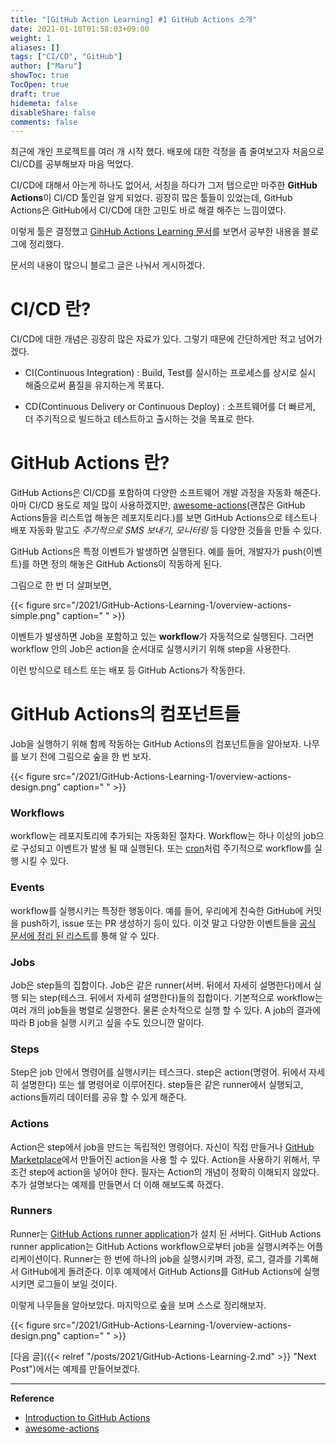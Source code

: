 ```yaml
---
title: "[GitHub Action Learning] #1 GitHub Actions 소개"
date: 2021-01-10T01:58:03+09:00
weight: 1
aliases: []
tags: ["CI/CD", "GitHub"]
author: ["Maru"]
showToc: true
TocOpen: true
draft: true
hidemeta: false
disableShare: false
comments: false
---
```


최근에 개인 프로젝트를 여러 개 시작 했다. 배포에 대한 걱정을 좀 줄여보고자 처음으로 CI/CD를 공부해보자 마음 먹었다.

CI/CD에 대해서 아는게 하나도 없어서, 서칭을 하다가 그저 탭으로만 마주한 **GitHub Actions**이 CI/CD 툴인걸 알게 되었다. 굉장히 많은 툴들이 있었는데, GitHub Actions은 GitHub에서 CI/CD에 대한 고민도 바로 해결 해주는 느낌이였다.

이렇게 툴은 결정했고 [GihHub Actions Learning 문서](https://docs.github.com/en/free-pro-team@latest/actions/learn-github-actions)를 보면서 공부한 내용을 블로그에 정리했다.

문서의 내용이 많으니 블로그 글은 나눠서 게시하겠다.

# CI/CD 란?

CI/CD에 대한 개념은 굉장히 많은 자료가 있다. 그렇기 때문에 간단하게만 적고 넘어가겠다.

- CI(Continuous Integration) : Build, Test를 실시하는 프로세스를 상시로 실시 해줌으로써 품질을 유지하는게 목표다.

- CD(Continuous Delivery or Continuous Deploy) : 소프트웨어를 더 빠르게, 더 주기적으로 빌드하고 테스트하고 출시하는 것을 목표로 한다.

# GitHub Actions 란?

GitHub Actions은 CI/CD를 포함하여 다양한 소프트웨어 개발 과정을 자동화 해준다. 아마 CI/CD 용도로 제일 많이 사용하겠지만, [awesome-actions](https://github.com/sdras/awesome-actions)(괜찮은 GitHub Actions들을 리스트업 해놓은 레포지토리다.)를 보면 GitHub Actions으로 테스트나 배포 자동화 말고도 _주기적으로 SMS 보내기_, _모니터링_ 등 다양한 것들을 만들 수 있다.

GitHub Actions은 특정 이벤트가 발생하면 실행된다. 예를 들어, 개발자가 push(이벤트)를 하면 정의 해놓은 GitHub Actions이 작동하게 된다.

그림으로 한 번 더 살펴보면,

{{< figure src="/2021/GitHub-Actions-Learning-1/overview-actions-simple.png" caption=" " >}}

이벤트가 발생하면 Job을 포함하고 있는 **workflow**가 자동적으로 실행된다. 그러면 workflow 안의 Job은 action을 순서대로 실행시키기 위해 step을 사용한다.

이런 방식으로 테스트 또는 배포 등 GitHub Actions가 작동한다.

# GitHub Actions의 컴포넌트들

Job을 실행하기 위해 함께 작동하는 GitHub Actions의 컴포넌트들을 알아보자. 나무를 보기 전에 그림으로 숲을 한 번 보자.

{{< figure src="/2021/GitHub-Actions-Learning-1/overview-actions-design.png" caption=" " >}}

### Workflows

workflow는 레포지토리에 추가되는 자동화된 절차다.
Workflow는 하나 이상의 job으로 구성되고 이벤트가 발생 될 때 실행된다. 또는 [cron](https://en.wikipedia.org/wiki/Cron)처럼 주기적으로 workflow를 실행 시킬 수 있다.

### Events

workflow를 실행시키는 특정한 행동이다.
예를 들어, 우리에게 친숙한 GitHub에 커밋을 push하기, issue 또는 PR 생성하기 등이 있다. 이것 말고 다양한 이벤트들을 [공식 문서에 정리 된 리스트](https://docs.github.com/en/free-pro-team@latest/actions/reference/events-that-trigger-workflows)를 통해 알 수 있다.

### Jobs

Job은 step들의 집합이다.
Job은 같은 runner(서버. 뒤에서 자세히 설명한다)에서 실행 되는 step(테스크. 뒤에서 자세히 설명한다)들의 집합이다.
기본적으로 workflow는 여러 개의 job들을 병렬로 실행한다. 물론 순차적으로 실행 할 수 있다. A job의 결과에 따라 B job을 실행 시키고 싶을 수도 있으니깐 말이다.

### Steps

Step은 job 안에서 명령어를 실행시키는 테스크다.
step은 action(명령어. 뒤에서 자세히 설명한다) 또는 쉘 명령어로 이루어진다. step들은 같은 runner에서 실행되고, actions들끼리 데이터를 공유 할 수 있게 해준다.

### Actions

Action은 step에서 job을 만드는 독립적인 명령어다.
자신이 직접 만들거나 [GitHub Marketplace](https://github.com/marketplace?type=actions)에서 만들어진 action을 사용 할 수 있다. Action을 사용하기 위해서, 무조건 step에 action을 넣어야 한다.
필자는 Action의 개념이 정확히 이해되지 않았다. 추가 설명보다는 예제를 만들면서 더 이해 해보도록 하겠다.

### Runners

Runner는 [GitHub Actions runner application](https://github.com/actions/runner)가 설치 된 서버다.
GitHub Actions runner application는 GitHub Actions workflow으로부터 job을 실행시켜주는 어플리케이션이다.
Runner는 한 번에 하나의 job을 실행시키며 과정, 로그, 결과를 기록해서 GitHub에게 돌려준다. 이후 예제에서 GitHub Actions를 GitHub Actions에 실행시키면 로그들이 보일 것이다.

이렇게 나무들을 알아보았다. 마지막으로 숲을 보며 스스로 정리해보자.

{{< figure src="/2021/GitHub-Actions-Learning-1/overview-actions-design.png" caption=" " >}}

[다음 글]({{< relref "/posts/2021/GitHub-Actions-Learning-2.md" >}} "Next Post")에서는 예제를 만들어보겠다.

---

**Reference**

- [Introduction to GitHub Actions](https://docs.github.com/en/free-pro-team@latest/actions/learn-github-actions/introduction-to-github-actions#the-components-of-github-actions)
- [awesome-actions](https://github.com/sdras/awesome-actions)
